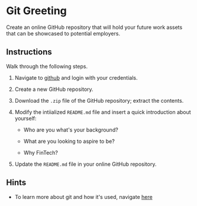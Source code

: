 # Git Greeting

Create an online GitHub repository that will hold your future work assets that can be showcased to potential employers. 

## Instructions

Walk through the following steps.

1. Navigate to [github](www.github.com) and login with your credentials. 

2. Create a new GitHub repository.

3. Download the `.zip` file of the GitHub repository; extract the contents.

4. Modify the intiialized `README.md` file and insert a quick introduction about yourself:

    * Who are you what's your background?

    * What are you looking to aspire to be?

    * Why FinTech?

5. Update the `README.md` file in your online GitHub repository.

## Hints

* To learn more about git and how it's used, navigate [here](https://www.atlassian.com/git/tutorials/what-is-git)  
